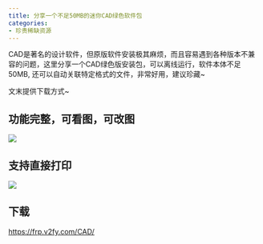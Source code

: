 ```yaml
---
title: 分享一个不足50MB的迷你CAD绿色软件包
categories:
- 珍贵稀缺资源
---
```






CAD是著名的设计软件，但原版软件安装极其麻烦，而且容易遇到各种版本不兼容的问题，这里分享一个CAD绿色版安装包，可以离线运行，软件本体不足50MB, 还可以自动关联特定格式的文件，非常好用，建议珍藏~



文末提供下载方式~




## 功能完整，可看图，可改图



![](https://cdn.fangyuanxiaozhan.com/assets/16119718931467QdYAQrh.png)



## 支持直接打印

![](https://cdn.fangyuanxiaozhan.com/assets/1611972015299DdsDNkMd.png)



## 下载

https://frp.v2fy.com/CAD/








